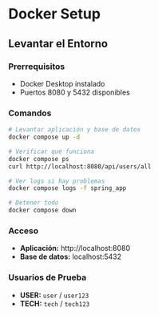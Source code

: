 # Docker Setup

## Levantar el Entorno

### Prerrequisitos
- Docker Desktop instalado
- Puertos 8080 y 5432 disponibles

### Comandos
```bash
# Levantar aplicación y base de datos
docker compose up -d

# Verificar que funciona
docker compose ps
curl http://localhost:8080/api/users/all

# Ver logs si hay problemas
docker compose logs -f spring_app

# Detener todo
docker compose down
```

### Acceso
- **Aplicación:** http://localhost:8080
- **Base de datos:** localhost:5432

### Usuarios de Prueba
- **USER:** `user` / `user123`
- **TECH:** `tech` / `tech123`